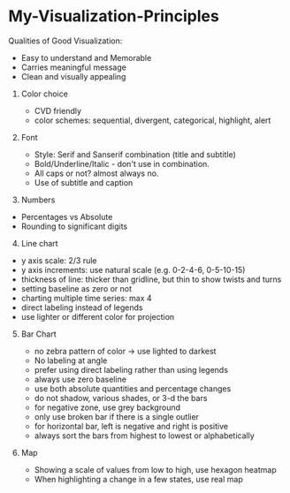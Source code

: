 # My-Visualization-Principles

Qualities of Good Visualization:
   - Easy to understand and Memorable
   - Carries meaningful message
   - Clean and visually appealing

1. Color choice
   - CVD friendly
   - color schemes: sequential, divergent, categorical, highlight, alert
   
2. Font
   - Style: Serif and Sanserif combination (title and subtitle)
   - Bold/Underline/Italic - don't use in combination.
   - All caps or not? almost always no.
   - Use of subtitle and caption

3. Numbers
  - Percentages vs Absolute
  - Rounding to significant digits
  
4. Line chart
  - y axis scale: 2/3 rule
  - y axis increments: use natural scale (e.g. 0-2-4-6, 0-5-10-15)
  - thickness of line: thicker than gridline, but thin to show twists and turns
  - setting baseline as zero or not
  - charting multiple time series: max 4
  - direct labeling instead of legends
  - use lighter or different color for projection
  
5. Bar Chart
   - no zebra pattern of color -> use lighted to darkest
   - No labeling at angle
   - prefer using direct labeling rather than using legends
   - always use zero baseline
   - use both absolute quantities and percentage changes
   - do not shadow, various shades, or 3-d the bars
   - for negative zone, use grey background
   - only use broken bar if there is a single outlier
   - for horizontal bar, left is negative and right is positive
   - always sort the bars from highest to lowest or alphabetically
   

8. Map
   - Showing a scale of values from low to high, use hexagon heatmap
   - When highlighting a change in a few states, use real map 
   
   
